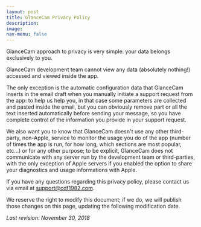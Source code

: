 ```yaml
---
layout: post
title: GlanceCam Privacy Policy
description:
image:
nav-menu: false
---
```

GlanceCam approach to privacy is very simple: your data belongs exclusively to you.

GlanceCam development team cannot view any data (absolutely nothing!) accessed and viewed inside the app.

The only exception is the automatic configuration data that GlanceCam inserts in the email draft when you manually initiate a support request from the app: to help us help you, in that case some parameters are collected and pasted inside the email, but you can obviously remove part or all the text inserted automatically before sending your message, so you have complete control of the information you provide in your support request.

We also want you to know that GlanceCam doesn't use any other third-party, non-Apple, service to monitor the usage you do of the app (number of times the app is run, for how long, which sections are most popular, etc...) or for any other purpose; to be explicit, GlanceCam does not communicate with any server run by the development team or third-parties, with the only exception of Apple servers if you enabled the option to share your diagnostics and usage informations with Apple.

If you have any questions regarding this privacy policy, please contact us via email at support@cdf1982.com.

We reserve the right to modify this document; if we do, we will publish those changes on this page, updating the following modification date.

*Last revision: November 30, 2018*
